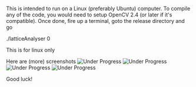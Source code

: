 This is intended to run on a Linux (preferably Ubuntu) computer. To compile any of the code, you would need to setup OpenCV 2.4 (or later if it's compatible). Once done, fire up a terminal, goto the release directory and go

./latticeAnalyser 0

This is for linux only

Here are (more) screenshots
![Under Progress](latticeAnalyser/snapshot5.png "Almost final version for the vision part")
![Under Progress](latticeAnalyser/snapshot3.png "Dipole Algorithm partially running")
![Under Progress](latticeAnalyser/snapshot2.png "Proof of Concept: Screenshot")
![Under Progress](latticeAnalyser/snapshot1.png "Proof of Concept: Screenshot")

Good luck!